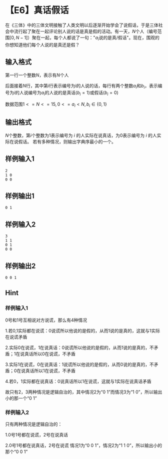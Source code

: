 # 【E6】真话假话

在《三体》中的三体文明接触了人类文明以后逐渐开始学会了说假话，于是三体社会中流行起了聚在一起评论别人说的话是真是假的活动。有一天，$N$个人（编号范围$[0,N-1]$）聚在一起，每个人都说了一句："$a_i$说的是真/假话"。现在，围观的你想知道他们每个人说的是真还是假？

## 输入格式

第一行一个整数$N$，表示有$N$个人

后面接着$N$行，其中第$i$行表示编号为i的人说的话，每行有两个整数$a_i$和$b_i$，表示编号为$i$的人说编号为$a_i$的人说的是真话($b_i=1$)或假话($b_i=0$)

数据范围$1<=N<=15,0<=a_i<N,b_i\in\{0,1\}$

## 输出格式

$N$个整数，第$i$个整数为1表示编号为 $i$ 的人实际在说真话，为0表示编号为 $i$ 的人实际在说假话。
若有多种情况，则输出字典序最小的一个。

## 样例输入1

```
2
1 0
0 0
```

## 样例输出1

```
0 1
```

## 样例输入2

```
3
1 1
0 1
0 0
```

## 样例输出2

```
0 0 1
```

## Hint

### 样例输入1

0号和1号互相说对方说谎，那么有4种情况

1.若0,1实际都在说谎：0说谎所以他说的是假的，从而1说的是真的，这就与1实际在说谎矛盾

2.实际0在说谎，1在说真话：0说谎所以他说的是假的，从而1说的是真的，不矛盾；1在说真话所以0在说谎，不矛盾

3.实际1在说谎，0在说真话：1说谎所以他说的是假的，从而0说的是真的，不矛盾；0在说真话所以1在说谎，不矛盾

4.若0，1实际都在说真话：0说真话所以1在说谎，这就与1实际在说真话矛盾

故只有2，3两种情况是逻辑自治的，其中情况2为“0 1”而情况3为“1 0”，所以输出小的那一个“0 1”

### 样例输入2

只有两种情况是逻辑自治的：

1.0号1号都在说谎，2号在说真话

2.0号1号都在说真话，2号在说谎
情况1为“0 0 1”，情况2为“1 1 0”，所以输出小的那个“0 0 1”

